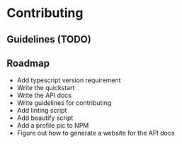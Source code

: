 # Contributing

## Guidelines (TODO)

## Roadmap

- Add typescript version requirement
- Write the quickstart
- Write the API docs
- Write guidelines for contributing
- Add linting script
- Add beautify script
- Add a profile pic to NPM
- Figure out how to generate a website for the API docs

